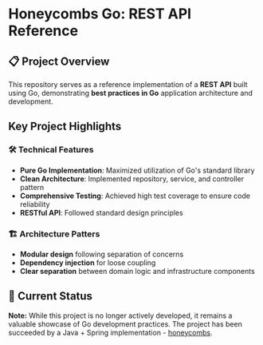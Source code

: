 # Honeycombs Go: REST API Reference

## 📋 Project Overview
This repository serves as a reference implementation of a **REST API** built using Go, demonstrating **best practices in Go** application architecture and development.

## Key Project Highlights

### 🛠 Technical Features
- **Pure Go Implementation**: Maximized utilization of Go's standard library
- **Clean Architecture**: Implemented repository, service, and controller pattern
- **Comprehensive Testing**: Achieved high test coverage to ensure code reliability
- **RESTful API**: Followed standard design principles

### 🏗 Architecture Patters
- **Modular design** following separation of concerns
- **Dependency injection** for loose coupling
- **Clear separation** between domain logic and infrastructure components

## 🚦 Current Status
**Note:** While this project is no longer actively developed, it remains a valuable showcase of Go development practices. The project has been succeeded by a Java + Spring implementation - [honeycombs](https://github.com/albiosz/honeycombs).
